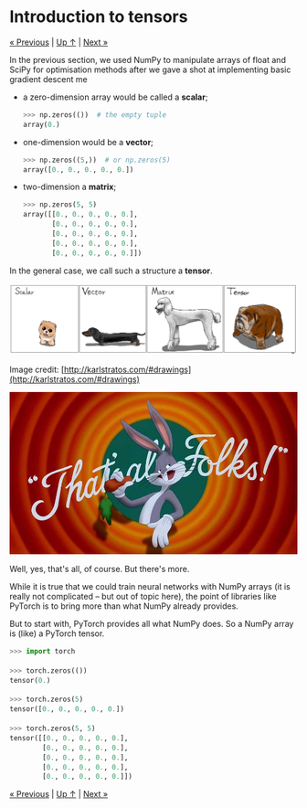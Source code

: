 # Introduction to tensors

[« Previous](.) \| [Up ↑](.) \| [Next »](./autograd)

In the previous section, we used NumPy to manipulate arrays of float and SciPy for optimisation methods after we gave a shot at implementing basic gradient descent me

- a zero-dimension array would be called a **scalar**;

  ```python
  >>> np.zeros(())  # the empty tuple
  array(0.)
  ```

- one-dimension would be a **vector**;

  ```python
  >>> np.zeros((5,))  # or np.zeros(5)
  array([0., 0., 0., 0., 0.])
  ```

- two-dimension a **matrix**;

  ```python
  >>> np.zeros(5, 5)
  array([[0., 0., 0., 0., 0.],
         [0., 0., 0., 0., 0.],
         [0., 0., 0., 0., 0.],
         [0., 0., 0., 0., 0.],
         [0., 0., 0., 0., 0.]])
  ```

In the general case, we call such a structure a **tensor**.

![](../images/linear_dogs.jpg)

Image credit: [http://karlstratos.com/#drawings](http://karlstratos.com/#drawings)

![](../images/thatsallfolks.jpg)

Well, yes, that's all, of course. But there's more.

While it is true that we could train neural networks with NumPy arrays (it is really not complicated – but out of topic here), the point of libraries like PyTorch is to bring more than what NumPy already provides.

But to start with, PyTorch provides all what NumPy does. So a NumPy array is (like) a PyTorch tensor.

```python
>>> import torch

>>> torch.zeros(())
tensor(0.)

>>> torch.zeros(5)
tensor([0., 0., 0., 0., 0.])

>>> torch.zeros(5, 5)
tensor([[0., 0., 0., 0., 0.],
        [0., 0., 0., 0., 0.],
        [0., 0., 0., 0., 0.],
        [0., 0., 0., 0., 0.],
        [0., 0., 0., 0., 0.]])
```

[« Previous](.) \| [Up ↑](.) \| [Next »](./autograd)
